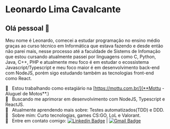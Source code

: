 <!-- ### Hi there 👋 -->

# Leonardo Lima Cavalcante

## Olá pessoal 👋
Meu nome é Leonardo, comecei a estudar programação no ensino médio graças ao curso técnico em Informática que estava fazendo e desde então não parei mais, nesse processo até a faculdade de Sistems de Infomação que estou cursando atualmente passei por linguagens como C, Python, Java, C++, PHP e atualmente meu foco é em estudar o ecossistema Javascript/Typescript e meu foco maior é em desenvolvimento back-end com NodeJS, porém sigo estudando também as tecnologias front-end como React.

 :rocket:  &nbsp; Estou trabalhando como estagiário na [https://mottu.com.br/](**Mottu - Aluguel de Motos**.)
 <br/> :purple_heart: &nbsp; Buscando me aprimorar em desenvolvimento com NodeJS, Typescript e ReactJS.
 <br/> :book: &nbsp; Atualmente aprendendo mais sobre: Testes automatizados(TDD) e DDD.
 <br/> 💬  &nbsp; Sobre mim: Curto tecnologias, games CS:GO, LoL e Valorant.
 <br/> :email: &nbsp; Entre em contato comigo: [![Linkedin Badge](https://img.shields.io/badge/-Leonardo_Lima_Cavalcante-blue?style=flat-square&logo=Linkedin&logoColor=white&link=https://www.linkedin.com/in/leonardo-lima-cavalcante/)](https://www.linkedin.com/in/leonardo-lima-cavalcante/) 
| 
[![Gmail Badge](https://img.shields.io/badge/-leonardo123k@gmail.com-c14438?style=flat-square&logo=Gmail&logoColor=white&link=mailto:leonardo123k@gmail.com)](mailto:leonardo123k@gmail.com)
